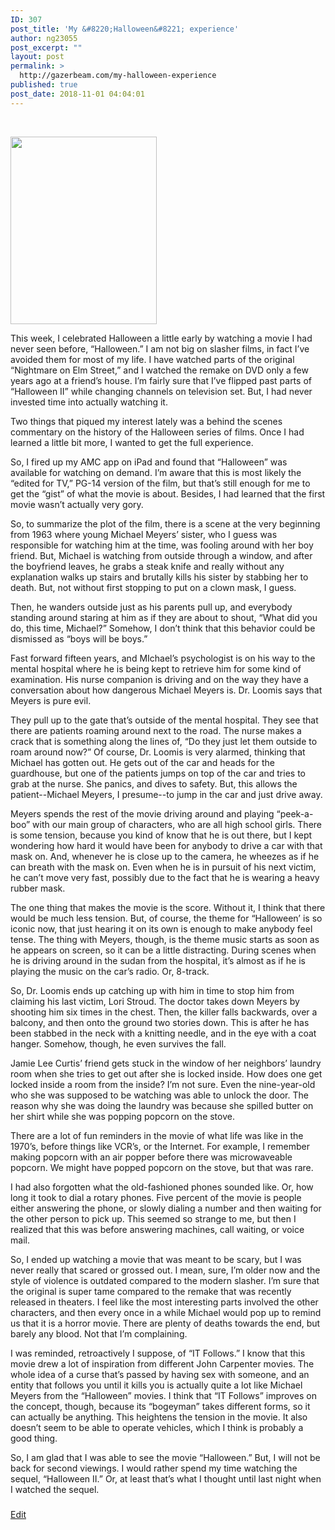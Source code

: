 ```yaml
---
ID: 307
post_title: 'My &#8220;Halloween&#8221; experience'
author: ng23055
post_excerpt: ""
layout: post
permalink: >
  http://gazerbeam.com/my-halloween-experience
published: true
post_date: 2018-11-01 04:04:01
---
```

&nbsp;

<img class="alignnone size-medium wp-image-308" src="http://gazerbeam.com/wp-content/uploads/2018/11/null-234x300.png" alt="" width="234" height="300" />

This week, I celebrated Halloween a little early by watching a movie I had never seen before, “Halloween.” I am not big on slasher films, in fact I’ve avoided them for most of my life. I have watched parts of the original “Nightmare on Elm Street,” and I watched the remake on DVD only a few years ago at a friend’s house. I’m fairly sure that I’ve flipped past parts of “Halloween II” while changing channels on television set. But, I had never invested time into actually watching it.

Two things that piqued my interest lately was a behind the scenes commentary on the history of the Halloween series of films. Once I had learned a little bit more, I wanted to get the full experience.

So, I fired up my AMC app on iPad and found that “Halloween” was available for watching on demand. I’m aware that this is most likely the “edited for TV,” PG-14 version of the film, but that’s still enough for me to get the “gist” of what the movie is about. Besides, I had learned that the first movie wasn’t actually very gory.

So, to summarize the plot of the film, there is a scene at the very beginning from 1963 where young Michael Meyers’ sister, who I guess was responsible for watching him at the time, was fooling around with her boy friend. But, Michael is watching from outside through a window, and after the boyfriend leaves, he grabs a steak knife and really without any explanation walks up stairs and brutally kills his sister by stabbing her to death. But, not without first stopping to put on a clown mask, I guess.

Then, he wanders outside just as his parents pull up, and everybody standing around staring at him as if they are about to shout, “What did you do, this time, Michael?” Somehow, I don’t think that this behavior could be dismissed as “boys will be boys.”

Fast forward fifteen years, and MIchael’s psychologist is on his way to the mental hospital where he is being kept to retrieve him for some kind of examination. His nurse companion is driving and on the way they have a conversation about how dangerous Michael Meyers is. Dr. Loomis says that Meyers is pure evil.

They pull up to the gate that’s outside of the mental hospital. They see that there are patients roaming around next to the road. The nurse makes a crack that is something along the lines of, “Do they just let them outside to roam around now?” Of course, Dr. Loomis is very alarmed, thinking that Michael has gotten out. He gets out of the car and heads for the guardhouse, but one of the patients jumps on top of the car and tries to grab at the nurse. She panics, and dives to safety. But, this allows the patient--Michael Meyers, I presume--to jump in the car and just drive away.

Meyers spends the rest of the movie driving around and playing “peek-a-boo” with our main group of characters, who are all high school girls. There is some tension, because you kind of know that he is out there, but I kept wondering how hard it would have been for anybody to drive a car with that mask on. And, whenever he is close up to the camera, he wheezes as if he can breath with the mask on. Even when he is in pursuit of his next victim, he can’t move very fast, possibly due to the fact that he is wearing a heavy rubber mask.

The one thing that makes the movie is the score. Without it, I think that there would be much less tension. But, of course, the theme for “Halloween’ is so iconic now, that just hearing it on its own is enough to make anybody feel tense. The thing with Meyers, though, is the theme music starts as soon as he appears on screen, so it can be a little distracting. During scenes when he is driving around in the sudan from the hospital, it’s almost as if he is playing the music on the car’s radio. Or, 8-track.

So, Dr. Loomis ends up catching up with him in time to stop him from claiming his last victim, Lori Stroud. The doctor takes down Meyers by shooting him six times in the chest. Then, the killer falls backwards, over a balcony, and then onto the ground two stories down. This is after he has been stabbed in the neck with a knitting needle, and in the eye with a coat hanger. Somehow, though, he even survives the fall.

Jamie Lee Curtis’ friend gets stuck in the window of her neighbors’ laundry room when she tries to get out after she is locked inside. How does one get locked inside a room from the inside? I’m not sure. Even the nine-year-old who she was supposed to be watching was able to unlock the door. The reason why she was doing the laundry was because she spilled butter on her shirt while she was popping popcorn on the stove.

There are a lot of fun reminders in the movie of what life was like in the 1970’s, before things like VCR’s, or the Internet. For example, I remember making popcorn with an air popper before there was microwaveable popcorn. We might have popped popcorn on the stove, but that was rare.

I had also forgotten what the old-fashioned phones sounded like. Or, how long it took to dial a rotary phones. Five percent of the movie is people either answering the phone, or slowly dialing a number and then waiting for the other person to pick up. This seemed so strange to me, but then I realized that this was before answering machines, call waiting, or voice mail.

So, I ended up watching a movie that was meant to be scary, but I was never really that scared or grossed out. I mean, sure, I’m older now and the style of violence is outdated compared to the modern slasher. I’m sure that the original is super tame compared to the remake that was recently released in theaters. I feel like the most interesting parts involved the other characters, and then every once in a while Michael would pop up to remind us that it is a horror movie. There are plenty of deaths towards the end, but barely any blood. Not that I’m complaining.

I was reminded, retroactively I suppose, of “IT Follows.” I know that this movie drew a lot of inspiration from different John Carpenter movies. The whole idea of a curse that’s passed by having sex with someone, and an entity that follows you until it kills you is actually quite a lot like Michael Meyers from the “Halloween” movies. I think that “IT Follows” improves on the concept, though, because its “bogeyman” takes different forms, so it can actually be anything. This heightens the tension in the movie. It also doesn’t seem to be able to operate vehicles, which I think is probably a good thing.

So, I am glad that I was able to see the movie “Halloween.” But, I will not be back for second viewings. I would rather spend my time watching the sequel, “Halloween II.” Or, at least that’s what I thought until last night when I watched the sequel.

###

<a href="https://docs.google.com/document/d/1rYtVPNDp8_AegPLC27OANAgTJF5oeuEI3GAKICCva5U/edit?usp=sharing">Edit</a>